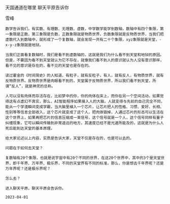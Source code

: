 天国通道在哪里 聊天平原告诉你

雪峰


    数学告诉我们，有实数、有理数、无理数、虚数，中学数学能学到数轴，数轴中有四个象限，第一象限是正数，第三象限是负数，正数象限就是物质世界，负数象限就是反物质世界，当我们把虚数代入到数轴中，就形成了一个复数轴，就会发现一共有二十个象限，xyz象限就是天堂，-x-y-z象限就是地狱。

    当我们正面看复数轴时，我们是看不到虚数轴的，这就是我们为什么看不到天堂和地狱的原因。但是，不要因为看不到天堂就认为它不存在，就像我们看不到人的意识就认为人没有意识那样，看不见的意识是存在的，看不见的天堂也是存在的。

    读过霍金的《时间简史》的人知道，有粒子，就有反粒子，有人，就有反人，有物质世界，就有反物质世界。反物质世界是肉眼看不到的，天堂属于反物质世界，所以我们看不到天堂，所谓“反人”，就是神灵的总称。

    人可以没有肉体而存活存在，比如梦中的你，你的肉体在床上，而你在另一个空间活动，如果觉得这有点虚幻不真实，那么，AI智能程序如果接入人的大脑，人就变得与先前的自己完全不同，能从一个学渣瞬间变成学霸，当大脑里植入一个芯片，让芯片把人的性格、习惯、爱好、长相、性别等等信息全部收入，这个芯片就变成了这个人，把肉体毁掉，人通过芯片的形态可以生活在这个世界上，如果再把芯片的信息压缩成一束信号，这个信号就是一个人，这个信号同样有量子纠缠现象，它可以瞬间传输到非常遥远的地方，其速度已经不是光速所能及的，这就是为什么人死后能到达天堂的基本原理。

    给大家论述以上内容，实质是告诉大家，天堂不仅是存在的，也是可以去的。

    问题在于如何去天堂？

    复数轴有20个象限，也就是说宇宙中有20个不同的世界，在这20个世界中，其中的3个是天堂世界，即千年界、万年界、极乐界，不同的天堂界有不同的标准，那么，你是想去千年界呢？还是万年界呢？还是极乐界呢？

    怎么去？

    进入聊天平原，聊天平原会告诉你。

    2023-04-01


